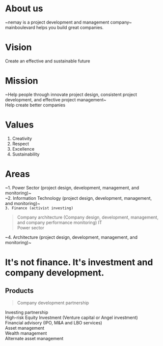 # About us
~nemay is a project development and management company~ <br>
mainboulevard helps you build great companies.
# Vision
Create an effective and sustainable future
# Mission
~Help people through innovate project design, consistent project development, and effective project management~ <br>
Help create better companies
# Values
1. Creativity
2. Respect
3. Excellence
4. Sustainability
# Areas
~1. Power Sector (project design, development, management, and monitoring)~ <br>
~2. Information Technology (project design, development, management, and monitoring)~ <br>
`3. Finance (activist investing)` <br>
> Company architecture (Company design, development, management, and company performance monitoring)
> IT <br>
> Power sector <br>

~4. Architecture (project design, development, management, and monitoring)~ <br>
# It's not finance. It's investment and company development.
## Products
> Company development partnership

Investing partnership <br>
High-risk Equity Investment (Venture capital or Angel investment) <br>
Financial advisory (IPO, M&A and LBO services) <br>
Asset management <br>
Wealth management <br>
Alternate asset management <br>
